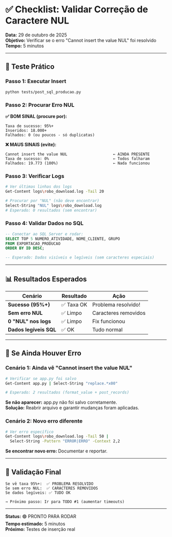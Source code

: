 # ✅ Checklist: Validar Correção de Caractere NUL

**Data:** 29 de outubro de 2025  
**Objetivo:** Verificar se o erro "Cannot insert the value NUL" foi resolvido  
**Tempo:** 5 minutos

---

## 🧪 Teste Prático

### Passo 1: Executar Insert
```bash
python tests/post_sql_producao.py
```

### Passo 2: Procurar Erro NUL

**✅ BOM SINAL (procure por):**
```
Taxa de sucesso: 95%+ 
Inseridos: 18.000+
Falhados: 0 (ou poucos - só duplicatas)
```

**❌ MAUS SINAIS (evite):**
```
Cannot insert the value NUL                    ← AINDA PRESENTE
Taxa de sucesso: 0%                            ← Todos falharam
Falhados: 19.773 (100%)                        ← Nada funcionou
```

### Passo 3: Verificar Logs

```bash
# Ver últimas linhas dos logs
Get-Content logs\robo_download.log -Tail 20

# Procurar por "NUL" (não deve encontrar)
Select-String "NUL" logs\robo_download.log
# Esperado: 0 resultados (sem encontrar)
```

### Passo 4: Validar Dados no SQL

```sql
-- Conectar ao SQL Server e rodar:
SELECT TOP 5 NUMERO_ATIVIDADE, NOME_CLIENTE, GRUPO 
FROM EXPORTACAO_PRODUCAO 
ORDER BY ID DESC;

-- Esperado: Dados visíveis e legíveis (sem caracteres especiais)
```

---

## 📊 Resultados Esperados

| Cenário | Resultado | Ação |
|---------|-----------|------|
| **Sucesso (95%+)** | ✅ Taxa OK | Problema resolvido! |
| **Sem erro NUL** | ✅ Limpo | Caracteres removidos |
| **0 "NUL" nos logs** | ✅ Limpo | Fix funcionou |
| **Dados legíveis SQL** | ✅ OK | Tudo normal |

---

## 🔴 Se Ainda Houver Erro

### Cenário 1: Ainda vê "Cannot insert the value NUL"

```bash
# Verificar se app.py foi salvo
Get-Content app.py | Select-String "replace.*x00"

# Esperado: 2 resultados (format_value + post_records)
```

**Se não aparecer:** app.py não foi salvo corretamente.  
**Solução:** Reabrir arquivo e garantir mudanças foram aplicadas.

### Cenário 2: Novo erro diferente

```bash
# Ver erro específico
Get-Content logs\robo_download.log -Tail 50 | 
  Select-String -Pattern "ERROR|ERRO" -Context 2,2
```

**Se encontrar novo erro:** Documentar e reportar.

---

## 🎯 Validação Final

```
Se vê taxa 95%+:  ✅ PROBLEMA RESOLVIDO
Se sem erro NUL:  ✅ CARACTERES REMOVIDOS  
Se dados legíveis: ✅ TUDO OK

→ Próximo passo: Ir para TODO #1 (aumentar timeouts)
```

---

**Status:** 🟢 PRONTO PARA RODAR  
**Tempo estimado:** 5 minutos  
**Próximo:** Testes de inserção real
